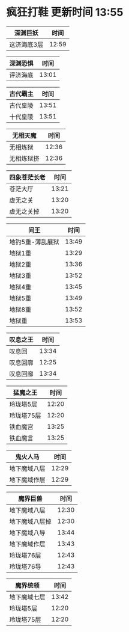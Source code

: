 # 疯狂打鞋 更新时间 13:55

| 深渊巨妖   | 时间    |
|--------|-------|
| 这济海底3层 | 12:59 |

| 深渊恐惧   | 时间    |
|--------|-------|
| 评济海底 | 13:01 |

| 古代霸主   | 时间    |
|--------|-------|
| 古代皇陵 | 13:51 |
| 十代皇陵 | 13:51 |

| 无相天魔   | 时间    |
|--------|-------|
| 无相炼狱 | 12:36 |
| 无相炼狱挤 | 12:36 |

| 四象苍茫长老   | 时间    |
|--------|-------|
| 苍茫大厅 | 13:21 |
| 虚无之关 | 13:20 |
| 虚无之关掉 | 13:20 |

| 间王   | 时间    |
|--------|-------|
| 地钓5重-薄乱展狱 | 13:49 |
| 地狱1重 | 13:29 |
| 地狱2重 | 13:36 |
| 地狱3重 | 13:52 |
| 地狱4重 | 13:45 |
| 地狱5重 | 13:49 |
| 地狱8重 | 13:52 |
| 地狱重 | 13:53 |

| 叹息之王   | 时间    |
|--------|-------|
| 叹息回 | 13:34 |
| 叹息回廓 | 12:25 |
| 叹息回廊 | 13:34 |

| 猛魔之王   | 时间    |
|--------|-------|
| 玲珑塔5层 | 12:20 |
| 玲珑塔75层 | 12:20 |
| 铁血魔宫 | 13:25 |
| 铁血魔言 | 13:25 |

| 鬼火人马   | 时间    |
|--------|-------|
| 地下魔域八层 | 12:29 |
| 地下魔域作层 | 12:29 |

| 魔界巨兽   | 时间    |
|--------|-------|
| 地下魔域八层 | 12:30 |
| 地下魔域八层掉 | 12:30 |
| 地下魔域八导 | 13:44 |
| 地下魔域作层 | 13:43 |
| 玲珑塔76层 | 12:43 |
| 玲珑塔76导 | 12:43 |

| 魔界统领   | 时间    |
|--------|-------|
| 地下魔域七层 | 13:42 |
| 玲珑塔5层 | 12:20 |
| 玲珑塔75层 | 12:20 |